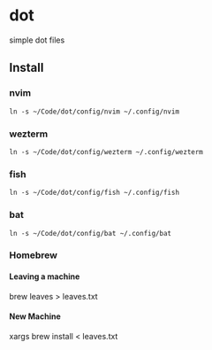 # dot
simple dot files

## Install

### nvim

```
ln -s ~/Code/dot/config/nvim ~/.config/nvim
```

### wezterm

```
ln -s ~/Code/dot/config/wezterm ~/.config/wezterm
```

### fish

```
ln -s ~/Code/dot/config/fish ~/.config/fish
```

### bat

```
ln -s ~/Code/dot/config/bat ~/.config/bat
```
### Homebrew

#### Leaving a machine
brew leaves > leaves.txt

#### New Machine
xargs brew install < leaves.txt
